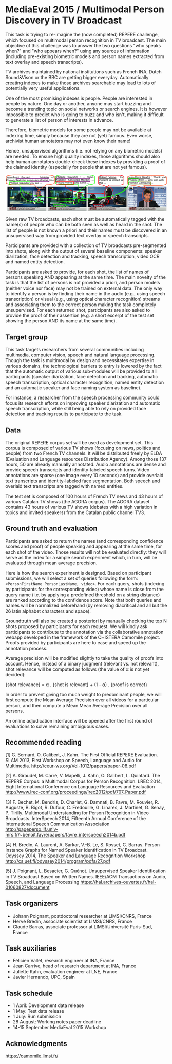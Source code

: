 # MediaEval 2015 / Multimodal Person Discovery in TV Broadcast

This task is trying to re-imagine the (now completed) REPERE challenge, which focused on multimodal person recognition in TV broadcast. The main objective of this challenge was to answer the two questions "who speaks when?" and "who appears when?" using any sources of information (including pre-existing biometric models and person names extracted from text overlay and speech transcripts).

TV archives maintained by national institutions such as French INA, Dutch Sound&Vison or the BBC are getting bigger everyday. Automatically creating indexes to make those archives searchable may lead to lots of potentially very useful applications.

One of the most promising indexes is people. People are interested in people by nature. One day or another, anyone may start buzzing and become a trending topic on social networks or search engines. It is however impossible to predict who is going to buzz and who isn't, making it difficult to generate a list of person of interests in advance.

Therefore, biometric models for some people may not be available at indexing time, simply because they are not (yet) famous. Even worse, archivist human annotators may not even know their name! 

Hence, unsupervised algorithms (i.e. not relying on any biometric models) are needed. To ensure high quality indexes, those algorithms should also help human annotators double-check these indexes by providing a proof of the claimed identity (especially for people that are not yet famous).

![Propagation](propagation.png)

Given raw TV broadcasts, each shot must be automatically tagged with the name(s) of people who can be both seen as well as heard in the shot. The list of people is not known a priori and their names must be discovered in an unsupervised way from provided text overlay or speech transcripts. 

Participants are provided with a collection of TV broadcasts pre-segmented into shots, along with the output of several baseline components: speaker diarization, face detection and tracking, speech transcription, video OCR and named entity detection. 

Participants are asked to provide, for each shot, the list of names of persons speaking AND appearing at the same time. The main novelty of the task is that the list of persons is not provided a priori, and person models (neither voice nor face) may not be trained on external data. The only way to identify a person is by finding their name in the audio (e.g., using speech transcription) or visual (e.g., using optical character recognition) streams and associating them to the correct person making the task completely unsupervised. For each returned shot, participants are also asked to provide the proof of their assertion (e.g. a short excerpt of the test set showing the person AND its name at the same time).

## Target group

This task targets researchers from several communities including multimedia, computer vision, speech and natural language processing. Though the task is multimodal by design and necessitates expertise in various domains, the technological barriers to entry is lowered by the fact that the automatic output of various sub-modules will be provided to all participants (speaker diarization, face detection and tracking, automatic speech transcription, optical character recognition, named entity detection and an automatic speaker and face naming system as baseline).

For instance, a researcher from the speech processing community could focus its research efforts on improving speaker diarization and automatic speech transcription, while still being able to rely on provided face detection and tracking results to participate to the task.

## Data

The original REPERE corpus set will be used as development set. This corpus is composed of various TV shows (focusing on news, politics and people) from two French TV channels. It will be distributed freely by ELDA (Evaluation and Language resources Distribution Agency). Among those 137 hours, 50 are already manually annotated. Audio annotations are dense and provide speech transcripts and identity-labeled speech turns. Video annotations are sparse (one image every 10 seconds) and provide overlaid text transcripts and identity-labeled face segmentation. Both speech and overlaid text transcripts are tagged with named entities.

The test set is composed of 100 hours of French TV news and 43 hours of various Catalan TV shows (the AGORA corpus). The AGORA dataset contains 43 hours of various TV shows (debates with a high variation in topics and invited speakers) from the Catalan public channel TV3. 

## Ground truth and evaluation

Participants are asked to return the names (and corresponding confidence scores and proof) of people speaking and appearing at the same time, for each shot of the video. Those results will not be evaluated directly: they will serve as the index for a simple search experiment which, in turn, will be evaluated through mean average precision.

Here is how the search experiment is designed. 
Based on participant submissions, we will select a set of queries following the form: `<PersonFirstName PersonLastName, video>`. 
For each query, shots (indexing by participants for the corresponding video) whose name is close from the query name (i.e. by applying a predefined threshold on a string distance) are ranked according to the confidence score. Note that both queries and names will be normalized beforehand (by removing diacritical and all but the 26 latin alphabet characters and space).

Groundtruth will also be created a posteriori by manually checking the top N shots proposed by participants for each request. We will kindly ask participants to contribute to the annotation via the collaborative annotation webapp developed in the framework of the CHISTERA Camomile project. Proofs provided by participants are here to ease and speed up the annotation process.

Average precision will be modified slightly to take the quality of proofs into account. Hence, instead of a binary judgment (relevant vs. not relevant), shot relevance will be computed as follows (the value of α is not yet decided):

{shot relevance}  = α . {shot is relevant} + (1 - α) . {proof is correct}

In order to prevent giving too much weight to predominant people, we will first compute the Mean Average Precision over all videos for a particular person, and then compute a Mean Mean Average Precision over all persons.

An online adjudication interface will be opened after the first round of evaluations to solve remaining ambiguous cases.

## Recommended reading

[1] G. Bernard, O. Galibert, J. Kahn. The First Official REPERE Evaluation. SLAM 2013, First Workshop on Speech, Language and Audio for Multimedia. 
http://ceur-ws.org/Vol-1012/papers/paper-08.pdf

[2] A. Giraudel, M. Carré, V. Mapelli, J. Kahn, O. Galibert, L. Quintard. The REPERE Corpus: a Multimodal Corpus for Person Recognition. LREC 2014, Eight International Conference on Language Resources and Evaluation  
http://www.lrec-conf.org/proceedings/lrec2012/pdf/707_Paper.pdf

[3] F. Bechet, M. Bendris, D. Charlet, G. Damnati, B. Favre, M. Rouvier, R. Auguste, B. Bigot, R. Dufour, C. Fredouille, G. Linarès, J. Martinet, G. Senay, P. Tirilly. Multimodal Understanding for Person Recognition in Video Broadcasts. InterSpeech 2014, Fifteenth Annual Conference of the International Speech Communication Association  
http://pageperso.lif.univ-mrs.fr/~benoit.favre/papers/favre_interspeech2014b.pdf

[4] H. Bredin, A. Laurent, A. Sarkar, V.-B. Le, S. Rosset, C. Barras. Person Instance Graphs for Named Speaker Identification in TV Broadcast. Odyssey 2014, The Speaker and Language Recognition Workshop  
http://cs.uef.fi/odyssey2014/program/pdfs/27.pdf

[5] J. Poignant, L. Besacier, G. Quénot. Unsupervised Speaker Identification in TV Broadcast Based on Written Names. IEEE/ACM Transactions on Audio, Speech, and Language Processing 
https://hal.archives-ouvertes.fr/hal-01060827/document

## Task organizers

  * Johann Poignant, postdoctoral researcher at LIMSI/CNRS, France
  * Hervé Bredin, associate scientist at LIMSI/CNRS, France
  * Claude Barras, associate professor at LIMSI/Université Paris-Sud, France

## Task auxiliaries

  * Félicien Vallet, research engineer at INA, France
  * Jean Carrive, head of research department at INA, France
  * Juliette Kahn, evaluation engineer at LNE, France
  * Javier Hernando, UPC, Spain

## Task schedule

 - 1 April: Development data release
 - 1 May: Test data release
 - 1 July: Run submission
 - 28 August: Working notes paper deadline
 - 14-15 September MediaEval 2015 Workshop

## Acknowledgments

https://camomile.limsi.fr/





